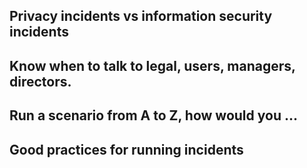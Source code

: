## Privacy incidents vs information security incidents

## Know when to talk to legal, users, managers, directors.

## Run a scenario from A to Z, how would you ...

## Good practices for running incidents
